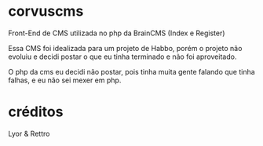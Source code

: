 # corvuscms
Front-End de CMS utilizada no php da BrainCMS (Index e Register)

Essa CMS foi idealizada para um projeto de Habbo, porém o projeto não evoluiu e decidi postar o que eu tinha terminado e não foi aproveitado.

O php da cms eu decidi não postar, pois tinha muita gente falando que tinha falhas, e eu não sei mexer em php.

# créditos
Lyor & Rettro
